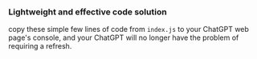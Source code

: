 ### Lightweight and effective code solution

copy these simple few lines of code from `index.js` to your ChatGPT web page's console, and your ChatGPT will no longer have the problem of requiring a refresh.
